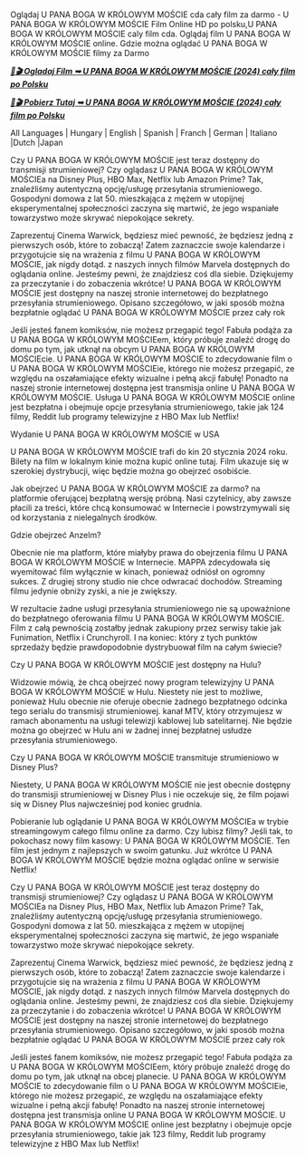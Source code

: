 #

Oglądaj U PANA BOGA W KRÓLOWYM MOŚCIE cda cały film za darmo - U PANA BOGA W KRÓLOWYM MOŚCIE Film Online HD po polsku,U PANA BOGA W KRÓLOWYM MOŚCIE caly film cda. Oglądaj film U PANA BOGA W KRÓLOWYM MOŚCIE online. Gdzie można oglądać U PANA BOGA W KRÓLOWYM MOŚCIE filmy za Darmo

<p><b><I><a href="http://r-movies.com/pl/movie/1233906/u-pana-boga-w-krlowym-mocie-gitcodepl">📀🎬 Ogladaj Film ➥ U PANA BOGA W KRÓLOWYM MOŚCIE (2024) cały film po Polsku</a></I></b></p>

<p><b><I><a href="http://r-movies.com/pl/movie/1233906/u-pana-boga-w-krlowym-mocie-gitcodepl">📀🎬 Pobierz Tutaj ➥ U PANA BOGA W KRÓLOWYM MOŚCIE (2024) cały film po Polsku</a></I></b></p>

All Languages | Hungary | English | Spanish | Franch | German | Italiano |Dutch |Japan

Czy U PANA BOGA W KRÓLOWYM MOŚCIE jest teraz dostępny do transmisji strumieniowej? Czy oglądasz U PANA BOGA W KRÓLOWYM MOŚCIEa na Disney Plus, HBO Max, Netflix lub Amazon Prime? Tak, znaleźliśmy autentyczną opcję/usługę przesyłania strumieniowego. Gospodyni domowa z lat 50. mieszkająca z mężem w utopijnej eksperymentalnej społeczności zaczyna się martwić, że jego wspaniałe towarzystwo może skrywać niepokojące sekrety.

Zaprezentuj Cinema Warwick, będziesz mieć pewność, że będziesz jedną z pierwszych osób, które to zobaczą! Zatem zaznaczcie swoje kalendarze i przygotujcie się na wrażenia z filmu U PANA BOGA W KRÓLOWYM MOŚCIE, jak nigdy dotąd. z naszych innych filmów Marvela dostępnych do oglądania online. Jesteśmy pewni, że znajdziesz coś dla siebie. Dziękujemy za przeczytanie i do zobaczenia wkrótce! U PANA BOGA W KRÓLOWYM MOŚCIE jest dostępny na naszej stronie internetowej do bezpłatnego przesyłania strumieniowego. Opisano szczegółowo, w jaki sposób można bezpłatnie oglądać U PANA BOGA W KRÓLOWYM MOŚCIE przez cały rok

Jeśli jesteś fanem komiksów, nie możesz przegapić tego! Fabuła podąża za U PANA BOGA W KRÓLOWYM MOŚCIEem, który próbuje znaleźć drogę do domu po tym, jak utknął na obcym U PANA BOGA W KRÓLOWYM MOŚCIEcie. U PANA BOGA W KRÓLOWYM MOŚCIE to zdecydowanie film o U PANA BOGA W KRÓLOWYM MOŚCIEie, którego nie możesz przegapić, ze względu na oszałamiające efekty wizualne i pełną akcji fabułę! Ponadto na naszej stronie internetowej dostępna jest transmisja online U PANA BOGA W KRÓLOWYM MOŚCIE. Usługa U PANA BOGA W KRÓLOWYM MOŚCIE online jest bezpłatna i obejmuje opcje przesyłania strumieniowego, takie jak 124 filmy, Reddit lub programy telewizyjne z HBO Max lub Netflix!

Wydanie U PANA BOGA W KRÓLOWYM MOŚCIE w USA

U PANA BOGA W KRÓLOWYM MOŚCIE trafi do kin 20 stycznia 2024 roku. Bilety na film w lokalnym kinie można kupić online tutaj. Film ukazuje się w szerokiej dystrybucji, więc będzie można go obejrzeć osobiście.

Jak obejrzeć U PANA BOGA W KRÓLOWYM MOŚCIE za darmo? na platformie oferującej bezpłatną wersję próbną. Nasi czytelnicy, aby zawsze płacili za treści, które chcą konsumować w Internecie i powstrzymywali się od korzystania z nielegalnych środków.

Gdzie obejrzeć Anzelm?

Obecnie nie ma platform, które miałyby prawa do obejrzenia filmu U PANA BOGA W KRÓLOWYM MOŚCIE w Internecie. MAPPA zdecydowała się wyemitować film wyłącznie w kinach, ponieważ odniósł on ogromny sukces. Z drugiej strony studio nie chce odwracać dochodów. Streaming filmu jedynie obniży zyski, a nie je zwiększy.

W rezultacie żadne usługi przesyłania strumieniowego nie są upoważnione do bezpłatnego oferowania filmu U PANA BOGA W KRÓLOWYM MOŚCIE. Film z całą pewnością zostałby jednak zakupiony przez serwisy takie jak Funimation, Netflix i Crunchyroll. I na koniec: który z tych punktów sprzedaży będzie prawdopodobnie dystrybuował film na całym świecie?

Czy U PANA BOGA W KRÓLOWYM MOŚCIE jest dostępny na Hulu?

Widzowie mówią, że chcą obejrzeć nowy program telewizyjny U PANA BOGA W KRÓLOWYM MOŚCIE w Hulu. Niestety nie jest to możliwe, ponieważ Hulu obecnie nie oferuje obecnie żadnego bezpłatnego odcinka tego serialu do transmisji strumieniowej. kanał MTV, który otrzymujesz w ramach abonamentu na usługi telewizji kablowej lub satelitarnej. Nie będzie można go obejrzeć w Hulu ani w żadnej innej bezpłatnej usłudze przesyłania strumieniowego.

Czy U PANA BOGA W KRÓLOWYM MOŚCIE transmituje strumieniowo w Disney Plus?

Niestety, U PANA BOGA W KRÓLOWYM MOŚCIE nie jest obecnie dostępny do transmisji strumieniowej w Disney Plus i nie oczekuje się, że film pojawi się w Disney Plus najwcześniej pod koniec grudnia.

Pobieranie lub oglądanie U PANA BOGA W KRÓLOWYM MOŚCIEa w trybie streamingowym całego filmu online za darmo. Czy lubisz filmy? Jeśli tak, to pokochasz nowy film kasowy: U PANA BOGA W KRÓLOWYM MOŚCIE. Ten film jest jednym z najlepszych w swoim gatunku. Już wkrótce U PANA BOGA W KRÓLOWYM MOŚCIE będzie można oglądać online w serwisie Netflix!

Czy U PANA BOGA W KRÓLOWYM MOŚCIE jest teraz dostępny do transmisji strumieniowej? Czy oglądasz U PANA BOGA W KRÓLOWYM MOŚCIEa na Disney Plus, HBO Max, Netflix lub Amazon Prime? Tak, znaleźliśmy autentyczną opcję/usługę przesyłania strumieniowego. Gospodyni domowa z lat 50. mieszkająca z mężem w utopijnej eksperymentalnej społeczności zaczyna się martwić, że jego wspaniałe towarzystwo może skrywać niepokojące sekrety.

Zaprezentuj Cinema Warwick, będziesz mieć pewność, że będziesz jedną z pierwszych osób, które to zobaczą! Zatem zaznaczcie swoje kalendarze i przygotujcie się na wrażenia z filmu U PANA BOGA W KRÓLOWYM MOŚCIE, jak nigdy dotąd. z naszych innych filmów Marvela dostępnych do oglądania online. Jesteśmy pewni, że znajdziesz coś dla siebie. Dziękujemy za przeczytanie i do zobaczenia wkrótce! U PANA BOGA W KRÓLOWYM MOŚCIE jest dostępny na naszej stronie internetowej do bezpłatnego przesyłania strumieniowego. Opisano szczegółowo, w jaki sposób można bezpłatnie oglądać U PANA BOGA W KRÓLOWYM MOŚCIE przez cały rok

Jeśli jesteś fanem komiksów, nie możesz przegapić tego! Fabuła podąża za U PANA BOGA W KRÓLOWYM MOŚCIEem, który próbuje znaleźć drogę do domu po tym, jak utknął na obcej planecie. U PANA BOGA W KRÓLOWYM MOŚCIE to zdecydowanie film o U PANA BOGA W KRÓLOWYM MOŚCIEie, którego nie możesz przegapić, ze względu na oszałamiające efekty wizualne i pełną akcji fabułę! Ponadto na naszej stronie internetowej dostępna jest transmisja online U PANA BOGA W KRÓLOWYM MOŚCIE. U PANA BOGA W KRÓLOWYM MOŚCIE online jest bezpłatny i obejmuje opcje przesyłania strumieniowego, takie jak 123 filmy, Reddit lub programy telewizyjne z HBO Max lub Netflix!
